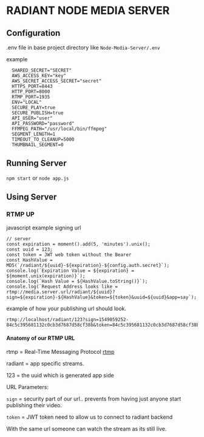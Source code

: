 # RADIANT NODE MEDIA SERVER

## Configuration

.env file in base project directory like `Node-Media-Server/.env`

example

```
  SHARED_SECRET="SECRET"
  AWS_ACCESS_KEY="key"
  AWS_SECRET_ACCESS_SECRET="secret"
  HTTPS_PORT=8443
  HTTP_PORT=8000
  RTMP_PORT=1935
  ENV="LOCAL"
  SECURE_PLAY=true
  SECURE_PUBLISH=true
  API_USER="user"
  API_PASSWORD="password"
  FFMPEG_PATH="/usr/local/bin/ffmpeg"
  SEGMENT_LENGTH=1
  TIMEOUT_TO_CLEANUP=5000
  THUMBNAIL_SEGMENT=0
```

## Running Server

`npm start` or `node app.js`

## Using Server

### RTMP UP

javascript example signing url
```
// server
const expiration = moment().add(5, 'minutes').unix();
const uuid = 123;
const token = JWT web token without the Bearer
const HashValue = MD5(`/radiant/${uuid}-${expiration}-${config.auth.secret}`);
console.log(`Expiration Value = ${expiration} = ${moment.unix(expiration)}`);
console.log(`Hash Value = ${HashValue.toString()}`);
console.log(`Request Address looks like = rtmp://media.server.url/radiant/${uuid}?sign=${expiration}-${HashValue}&token=${token}&uuid=${uuid}&app=say`);

```

example of how your publishing url should look.

```
rtmp://localhost/radiant/123?sign=1549059252-84c5c395681132c0cb3d7687d58cf38b&token=84c5c395681132c0cb3d7687d58cf38b&uuid=123&app=say
```

 #### Anatomy of our RTMP URL
 
 rtmp = Real-Time Messaging Protocol [rtmp](https://en.wikipedia.org/wiki/Real-Time_Messaging_Protocol)  

 radiant = app specific streams. 
 
 123 = the uuid which is generated app side
 
 URL Parameters:

`sign` = security part of our url.. prevents from having just anyone start publishing their video.

`token` = JWT token need to allow us to connect to radiant backend

 With the same url someone can watch the stream as its still live.  
